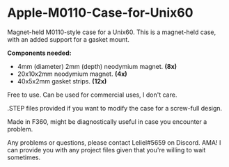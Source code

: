 # Apple-M0110-Case-for-Unix60
Magnet-held M0110-style case for a Unix60. This is a magnet-held case, with an added support for a gasket mount.

**Components needed:**
- 4mm (diameter) 2mm (depth) neodymium magnet. **(8x)**
- 20x10x2mm neodymium magnet. **(4x)**
- 40x5x2mm gasket strips. **(12x)**

Free to use. Can be used for commercial uses, I don't care.

.STEP files provided if you want to modify the case for a screw-full design.

Made in F360, might be diagnostically useful in case you encounter a problem.

Any problems or questions, please contact Leliel#5659 on Discord. AMA! I can provide you with any project files given that you're willing to wait sometimes.
